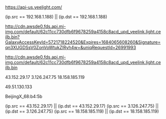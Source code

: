 https://api-us.yeelight.com/



(ip.src == 192.168.1.188) ||  (ip.dst == 192.168.1.188)


http://cdn.awsde0.fds.api.mi-img.com/default/62c11cc730dfb6f9678259a4158c8acd_upd_yeelink.light.ceilb.bin?GalaxyAccessKeyId=5721718224520&Expires=1684065608260&Signature=qn3XUGDSsV0ZonVoWtukZlRyh4w=&uniqRequestId=26991993

http://cdn.awsde0.fds.api.mi-img.com/default/62c11cc730dfb6f9678259a4158c8acd_upd_yeelink.light.ceilb.bin


43.152.29.17
3.126.247.75
18.158.185.119

49.51.130.133

BeijingX_68:b4:5b


(ip.src == 43.152.29.17) || (ip.dst == 43.152.29.17)
(ip.src == 3.126.247.75) || (ip.dst == 3.126.247.75)
(ip.src == 18.158.185.119) || (ip.dst == 18.158.185.119)